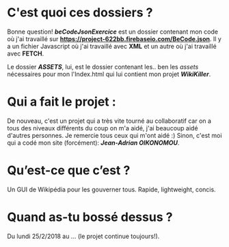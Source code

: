 # C'est quoi ces dossiers ?
Bonne question! ***beCodeJsonExercice*** est un dossier contenant mon code où j'ai travaillé sur __https://project-622bb.firebaseio.com/BeCode.json__. Il y a un fichier Javascript où j'ai travaillé avec **XML** et un autre où j'ai travaillé avec **FETCH**.

Le dossier ***ASSETS***, lui, est le dossier contenant les.. ben les *assets* nécessaires pour mon l'Index.html qui lui contient mon projet ***WikiKiller***.

# Qui a fait le projet :
De nouveau, c'est un projet qui a très vite tourné au collaboratif car on a tous des niveaux différents du coup on m'a aidé, j'ai beaucoup aidé d'autres personnes. Je remercie tous ceux qui m'ont aidé :) Sinon, c'est moi qui a codé mon site (forcément): ***Jean-Adrian OIKONOMOU***.

# Qu’est-ce que c’est ?
Un GUI de Wikipédia pour les gouverner tous. Rapide, lightweight, concis.

# Quand as-tu bossé dessus ?
Du lundi 25/2/2018 au ... (le projet continue toujours!).

<!--# A quoi ça ressemble ?
C'est pas excellent au niveau du jeu de couleur. Par contre, j'ai fait en sorte que les boutons soient grands pour que ce soit plus facile à appuyer dessus. Je dois encore le convertir en Progressive Web App aussi.

# La progression…
La version que j'ai rendue était presque finie. Maintenant je ne fais que optimiser pour augmenter mon score *"Performance"* de Google lighthouse avant d'en faire une PWA.

# Comment qu’on l’installe ?
Juste cliquez sur [le lien Github page suivant](https://jean-oikonomou.github.io/bootstrap-resto-website/). Sinon, téléchargez le repo sous format .zip et lancez le en local (pourquoi pas?). Je vais l'hébérger sur l'hébérgeur de Dorian lorsque j'estimerais que mon site est prêt.-->

